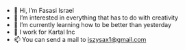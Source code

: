 - 👋 Hi, I’m Fasasi Israel
- 👀 I’m interested in everything that has to do with creativity
- 🌱 I’m currently learning how to be better than yesterday
- 💞️ I work for Kartal Inc
- 📫 You can send a mail to iszysax1@gmail.com

<!---
fasasiisrael/fasasiisrael is a ✨ special ✨ repository because its `README.md` (this file) appears on your GitHub profile.
You can click the Preview link to take a look at your changes.
--->
